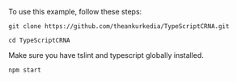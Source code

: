 To use this example, follow these steps:
```
git clone https://github.com/theankurkedia/TypeScriptCRNA.git
```
```
cd TypeScriptCRNA
```
Make sure you have tslint and typescript globally installed.

```
npm start
```
